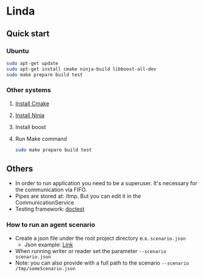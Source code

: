 # Linda

## Quick start

### Ubuntu

```sh
sudo apt-get update
sudo apt-get install cmake ninja-build libboost-all-dev
sudo make prepare build test
```

### Other systems

1. [Install Cmake](https://cgold.readthedocs.io/en/latest/first-step/installation.html)

2. [Install Ninja](https://ninja-build.org)

3. Install boost

4. Run Make command

    ```sh
    sudo make prepare build test
    ```

## Others

- In order to run application you need to be a superuser. It's necessary for the communication via FIFO.
- Pipes are stored at: /tmp. But you can edit it in the CommunicationService
- Testing framework: [doctest](https://github.com/doctest/doctest)

### How to run an agent scenario

- Create a json file under the root project directory e.x. `scenario.json`
    - Json example: [Link](https://gist.github.com/pochka15/a4b759f58e4e5a66e26fec74d57bf633)
- When running writer or reader set the parameter `--scenario scenario.json`
- Note: you can also provide with a full path to the scenario `--scenario /tmp/someScenario.json`
